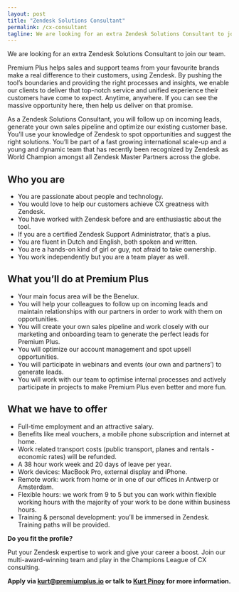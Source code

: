 ```yaml
---
layout: post
title: "Zendesk Solutions Consultant"
permalink: /cx-consultant
tagline: We are looking for an extra Zendesk Solutions Consultant to join our team.
---
```


We are looking for an extra Zendesk Solutions Consultant to join our team.

Premium Plus helps sales and support teams from your favourite brands make a real difference to their customers, using Zendesk. By pushing the tool’s boundaries and providing the right processes and insights, we enable our clients to deliver that top-notch service and unified experience their customers have come to expect. Anytime, anywhere. If you can see the massive opportunity here, then help us deliver on that promise.

As a Zendesk Solutions Consultant, you will follow up on incoming leads, generate your own sales pipeline and optimize our existing customer base. You’ll use your knowledge of Zendesk to spot opportunities and suggest the right solutions. You’ll be part of a fast growing international scale-up and a young and dynamic team that has recently been recognized by Zendesk as World Champion amongst all Zendesk Master Partners across the globe.

## Who you are

- You are passionate about people and technology.
- You would love to help our customers achieve CX greatness with Zendesk.
- You have worked with Zendesk before and are enthusiastic about the tool.
- If you are a certified Zendesk Support Administrator, that’s a plus.
- You are fluent in Dutch and English, both spoken and written.
- You are a hands-on kind of girl or guy, not afraid to take ownership.
- You work independently but you are a team player as well.

## What you’ll do at Premium Plus

- Your main focus area will be the Benelux.
- You will help your colleagues to follow up on incoming leads and maintain relationships with our partners in order to work with them on opportunities.
- You will create your own sales pipeline and work closely with our marketing and onboarding team to generate the perfect leads for Premium Plus.
- You will optimize our account management and spot upsell opportunities.
- You will participate in webinars and events (our own and partners’) to generate leads.
- You will work with our team to optimise internal processes and actively participate in projects to make Premium Plus even better and more fun.

## What we have to offer

- Full-time employment and an attractive salary.
- Benefits like meal vouchers, a mobile phone subscription and internet at home.
- Work related transport costs (public transport, planes and rentals - economic rates) will be refunded.
- A 38 hour work week and 20 days of leave per year.
- Work devices: MacBook Pro, external display and iPhone.
- Remote work: work from home or in one of our offices in Antwerp or Amsterdam.
- Flexible hours: we work from 9 to 5 but you can work within flexible working hours with the majority of your work to be done within business hours.
- Training & personal development: you’ll be immersed in Zendesk. Training paths will be provided.


**Do you fit the profile?**

Put your Zendesk expertise to work and give your career a boost. Join our multi-award-winning team and play in the Champions League of CX consulting.

**Apply via [kurt@premiumplus.io](mailto:kurt@premiumplus.io) or talk to [Kurt Pinoy](https://www.linkedin.com/in/kurtpinoy/) for more information.**


